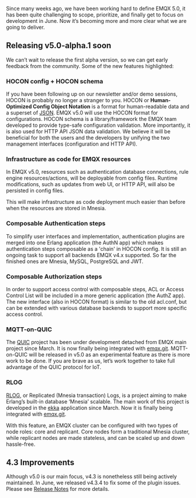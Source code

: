 Since many weeks ago, we have been working hard to define EMQX 5.0, it has been quite challenging to scope, prioritize, and finally get to focus on development in June. Now it’s becoming more and more clear what we are going to deliver.

## Releasing v5.0-alpha.1 soon

We can’t wait to release the first alpha version, so we can get early feedback from the community. Some of the new features highlighted:

### HOCON config + HOCON schema

If you have been following up on our newsletter and/or demo sessions, HOCON is probably no longer a stranger to you. HOCON or **Human-Optimized Config Object Notation** is a format for human-readable data and a superset of [JSON](https://en.wikipedia.org/wiki/JSON). EMQX v5.0 will use the HOCON format for configurations.
HOCON schema is a library/framework the EMQX team developed to provide type-safe configuration validation. More importantly, it is also used for HTTP API JSON data validation. We believe it will be beneficial for both the users and the developers by unifying the two management interfaces (configuration and HTTP API).

### Infrastructure as code for EMQX resources

In EMQX v5.0, resources such as authentication database connections, rule engine resources/actions, will be deployable from config files. Runtime modifications, such as updates from web UI, or HTTP API, will also be persisted in config files.

This will make infrastructure as code deployment much easier than before when the resources are stored in Mnesia.

### Composable Authentication steps

To simplify user interfaces and implementation, authentication plugins are merged into one Erlang application (the AuthN app) which makes authentication steps composable as a 'chain' in HOCON config. It is still an ongoing task to support all backends EMQX v4.x supported. So far the finished ones are Mnesia, MySQL, PostgreSQL and JWT.

### Composable Authorization steps

In order to support access control with composable steps, ACL or Access Control List will be included in a more generic application (the AuthZ app). The new interface (also in HOCON format) is similar to the old acl.conf, but can be extended with various database backends to support more specific access control.

### MQTT-on-QUIC

The [QUIC](https://github.com/emqx/quic) project has been under development detached from EMQX main project since March. It is now finally being integrated with [emqx.git](https://github.com/emqx/emqx). MQTT-on-QUIC will be released in v5.0 as an experimental feature as there is more work to be done. If you are brave as us, let’s work together to take full advantage of the QUIC protocol for IoT.

### RLOG

[RLOG](https://github.com/emqx/eip/blob/main/implemented/0004-async-mnesia-change-log-replication.md), or Replicated (Mnesia transaction) Logs, is a project aiming to make Erlang’s built-in database ‘Mnesia’ scalable. The main work of this project is developed in the [ekka](https://github.com/emqx/ekka) application since March. Now it is finally being integrated with [emqx.git](https://github.com/emqx/emqx).

With this feature, an EMQX cluster can be configured with two types of node roles: core and replicant. Core nodes form a traditional Mnesia cluster, while replicant nodes are made stateless, and can be scaled up and down hassle-free.

## 4.3 Improvements

Although v5.0 is our main focus, v4.3 is nonetheless still being actively maintained. In June, we released v4.3.4 to fix some of the plugin issues. Please see [Release Notes](https://github.com/emqx/emqx/releases) for more details.

